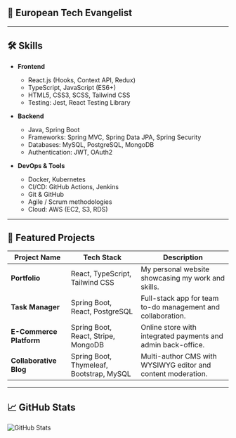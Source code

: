 ## 🚀 European Tech Evangelist

---

## 🛠️ Skills

- **Frontend**  
  - React.js (Hooks, Context API, Redux)  
  - TypeScript, JavaScript (ES6+)  
  - HTML5, CSS3, SCSS, Tailwind CSS  
  - Testing: Jest, React Testing Library  

- **Backend**  
  - Java, Spring Boot  
  - Frameworks: Spring MVC, Spring Data JPA, Spring Security  
  - Databases: MySQL, PostgreSQL, MongoDB  
  - Authentication: JWT, OAuth2  

- **DevOps & Tools**  
  - Docker, Kubernetes  
  - CI/CD: GitHub Actions, Jenkins  
  - Git & GitHub  
  - Agile / Scrum methodologies  
  - Cloud: AWS (EC2, S3, RDS)  

---

## 💼 Featured Projects

| Project Name            | Tech Stack                                 | Description                                                               |
|-------------------------|---------------------------------------------|---------------------------------------------------------------------------|
| **Portfolio**           | React, TypeScript, Tailwind CSS             | My personal website showcasing my work and skills.                        |
| **Task Manager**        | Spring Boot, React, PostgreSQL              | Full-stack app for team to-do management and collaboration.               |
| **E-Commerce Platform** | Spring Boot, React, Stripe, MongoDB         | Online store with integrated payments and admin back-office.              |
| **Collaborative Blog**  | Spring Boot, Thymeleaf, Bootstrap, MySQL    | Multi-author CMS with WYSIWYG editor and content moderation.              |

---

## 📈 GitHub Stats

![GitHub Stats](https://github-readme-stats.vercel.app/api?username=WilhelmRosental&show_icons=true&theme=transparent)
